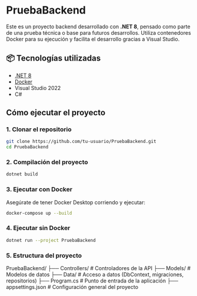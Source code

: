 # PruebaBackend

Este es un proyecto backend desarrollado con **.NET 8**, pensado como parte de una prueba técnica o base para futuros desarrollos. Utiliza contenedores Docker para su ejecución y facilita el desarrollo gracias a Visual Studio.

## 📦 Tecnologías utilizadas

- [.NET 8](https://dotnet.microsoft.com/)
- [Docker](https://www.docker.com/)
- Visual Studio 2022
- C#

## Cómo ejecutar el proyecto

### 1. Clonar el repositorio

```bash
git clone https://github.com/tu-usuario/PruebaBackend.git
cd PruebaBackend
```
### 2. Compilación del proyecto
```bash
dotnet build
```
### 3. Ejecutar con Docker
Asegúrate de tener Docker Desktop corriendo y ejecutar:

```bash
docker-compose up --build
```
### 4. Ejecutar sin Docker
```bash
dotnet run --project PruebaBackend
```
### 5. Estructura del proyecto

PruebaBackend/
├── Controllers/ # Controladores de la API
├── Models/ # Modelos de datos
├── Data/ # Acceso a datos (DbContext, migraciones, repositorios)
├── Program.cs # Punto de entrada de la aplicación
├── appsettings.json # Configuración general del proyecto


